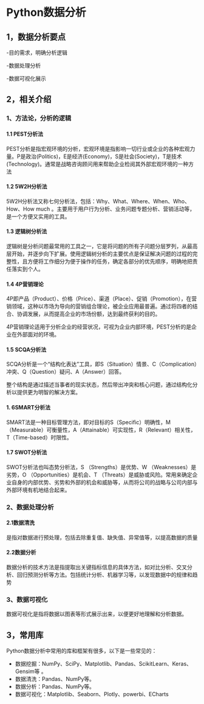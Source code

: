 # Python数据分析


## 1，数据分析要点

-目的需求，明确分析逻辑

-数据处理分析

-数据可视化展示

## 2，相关介绍

### 1、方法论，分析的逻辑

#### 1.1   PEST分析法

PEST分析是指宏观环境的分析，宏观环境是指影响一切行业或企业的各种宏观力量。P是政治(Politics)，E是经济(Economy)，S是社会(Society)，T是技术(Technology)。通常是战略咨询顾问用来帮助企业检阅其外部宏观环境的一种方法

#### 1.2  5W2H分析法

5W2H分析法又称七何分析法，包括：Why、What、Where、When、Who、How、How much 。主要用于用户行为分析、业务问题专题分析、营销活动等，是一个方便又实用的工具。

#### 1.3  逻辑树分析法

逻辑树是分析问题最常用的工具之一，它是将问题的所有子问题分层罗列，从最高层开始，并逐步向下扩展。使用逻辑树分析的主要优点是保证解决问题的过程的完整性，且方便将工作细分为便于操作的任务，确定各部分的优先顺序，明确地把责任落实到个人。

#### 1.4  4P营销理论

4P即产品（Product）、价格（Price）、渠道（Place）、促销（Promotion），在营销领域，这种以市场为导向的营销组合理论，被企业应用最普遍。通过将四者的结合、协调发展，从而提高企业的市场份额，达到最终获利的目的。

4P营销理论适用于分析企业的经营状况，可视为企业内部环境，PEST分析的是企业在外部面对的环境。

#### 1.5  SCQA分析法

SCQA分析是一个“结构化表达”工具，即S（Situation）情景、C（Complication）冲突、Q（Question）疑问、A（Answer）回答。

整个结构是通过描述当事者的现实状态，然后带出冲突和核心问题，通过结构化分析以提供更为明智的解决方案。

#### 1.  6SMART分析法

SMART法是一种目标管理方法，即对目标的S（Specific）明确性，M（Measurable）可衡量性，A（Attainable）可实现性，R（Relevant）相关性，T（Time-based）时限性。

#### 1.7  SWOT分析法

SWOT分析法也叫态势分析法，S （Strengths）是优势、W （Weaknesses）是劣势，O （Opportunities）是机会、T  （Threats）是威胁或风险。常用来确定企业自身的内部优势、劣势和外部的机会和威胁等，从而将公司的战略与公司内部与外部环境有机地结合起来。

### 2、数据处理分析

#### 2.1数据清洗

是指对数据进行预处理，包括去除重复值、缺失值、异常值等，以提高数据的质量

#### 2.2数据分析

数据分析的技术方法是指提取出关键指标信息的具体方法，如对比分析、交叉分析、回归预测分析等方法。包括统计分析、机器学习等，以发现数据中的规律和趋势

### 3、数据可视化

数据可视化是指将数据以图表等形式展示出来，以便更好地理解和分析数据。

## 3，常用库

Python数据分析中常用的库和框架有很多，以下是一些常见的：

- 数据挖掘：NumPy、SciPy、Matplotlib、Pandas、ScikitLearn、Keras、Gensim等 。
- 数据清洗：Pandas、NumPy等。
- 数据分析：Pandas、NumPy等。
- 数据可视化：Matplotlib、Seaborn、Plotly、powerbi、ECharts


